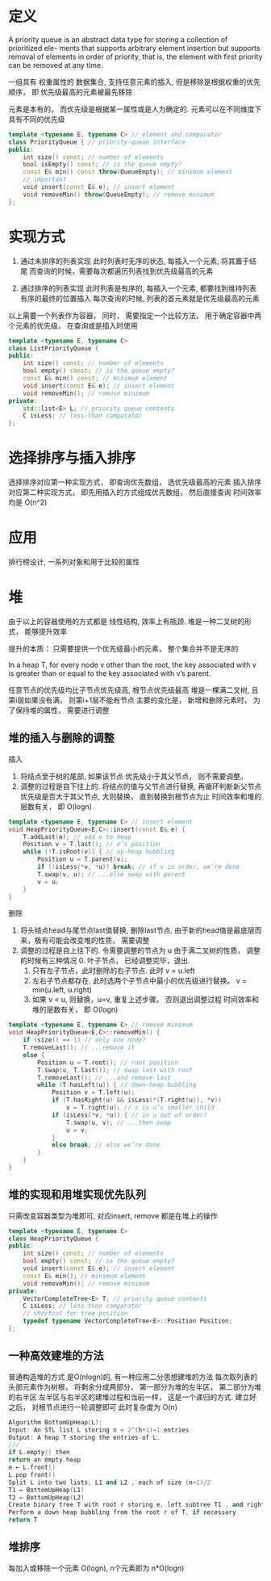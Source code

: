 # 定义
A priority queue is an abstract data type for storing a collection of prioritized ele-
ments that supports arbitrary element insertion but supports removal of elements in
order of priority, that is, the element with first priority can be removed at any time.

一组具有 权重属性的 数据集合, 支持任意元素的插入, 但是移除是根据权重的优先顺序， 即 优先级最高的元素被最先移除

元素是本有的， 而优先级是根据某一属性或是人为确定的. 元素可以在不同维度下具有不同的优先级

```cpp
template <typename E, typename C> // element and comparator
class PriorityQueue { // priority-queue interface
public:
    int size() const; // number of elements
    bool isEmpty() const; // is the queue empty?
    const E& min() const throw(QueueEmpty); // minimum element
    // important
    void insert(const E& e); // insert element
    void removeMin() throw(QueueEmpty); // remove minimum
};
```

# 实现方式
1. 通过未排序的列表实现
    此时列表时无序的状态, 每插入一个元素, 将其置于结尾
    而查询的时候，需要每次都遍历列表找到优先级最高的元素

2. 通过排序的列表实现
    此时列表是有序的, 每插入一个元素, 都要找到维持列表有序的最终的位置插入
    每次查询的时候, 列表的首元素就是优先级最高的元素

以上需要一个列表作为容器， 同时， 需要指定一个比较方法， 用于确定容器中两个元素的优先级， 在查询或是插入时使用

```cpp
template <typename E, typename C>
class ListPriorityQueue {
public:
    int size() const; // number of elements
    bool empty() const; // is the queue empty?
    const E& min() const; // minimum element
    void insert(const E& e); // insert element
    void removeMin(); // remove minimum
private:
    std::list<E> L; // priority queue contents
    C isLess; // less-than comparator
};
```

# 选择排序与插入排序
选择排序对应第一种实现方式， 即查询优先数组， 选优先级最高的元素
插入排序对应第二种实现方式， 即先用插入的方式组成优先数组， 然后直接查询
时间效率均是 O(n^2)

# 应用
排行榜设计, 一系列对象和用于比较的属性

# 堆
由于以上的容器使用的方式都是 线性结构, 效率上有瓶颈.
堆是一种二叉树的形式， 能够提升效率

提升的本质：
    只需要提供一个优先级最小的元素， 整个集合并不是无序的

In a heap T, for every node v other than the root, the key
associated with v is greater than or equal to the key associated with v’s parent.

任意节点的优先级均比子节点优先级高, 根节点优先级最高
堆是一棵满二叉树, 且第i层如果没有满， 则第i+1层不能有节点
主要的变化是， 新增和删除元素时， 为了保持堆的属性， 需要进行调整

## 堆的插入与删除的调整
插入
1. 将结点至于树的尾部, 如果该节点 优先级小于其父节点， 则不需要调整。
2. 调整的过程是自下往上的.
    将结点的值与父节点进行替换, 再循环判断新父节点优先级是否大于其父节点, 大则替换， 直到替换到根节点为止
时间效率和堆的层数有关， 即 O(logn)
```cpp
template <typename E, typename C> // insert element
void HeapPriorityQueue<E,C>::insert(const E& e) {
    T.addLast(e); // add e to heap
    Position v = T.last(); // e’s position
    while (!T.isRoot(v)) { // up-heap bubbling
        Position u = T.parent(v);
        if (!isLess(*v, *u)) break; // if v in order, we’re done
        T.swap(v, u); // ...else swap with parent
        v = u;
    }
}
```

删除
1. 将头结点head与尾节点last值替换,  删除last节点. 由于新的head值是最底层而来，极有可能会改变堆的性质， 需要调整
2. 调整的过程是自上往下的.
    令需要调整的节点为 u
    由于满二叉树的性质， 调整的时候有三种情况
    0. 叶子节点， 已经调整完毕，退出.
    1. 只有左子节点，此时删除的右子节点. 此时 v = u.left
    2. 左右子节点都存在. 此时选两个子节点中最小的优先级进行替换。 v = min(u.left, u.right)
    3. 如果 v < u, 则替换，u=v, 重复上述步骤。 否则退出调整过程
时间效率和堆的层数有关， 即 O(logn)
```cpp
template <typename E, typename C> // remove minimum
void HeapPriorityQueue<E,C>::removeMin() {
    if (size() == 1) // only one node?
    T.removeLast(); // ...remove it
    else {
        Position u = T.root(); // root position
        T.swap(u, T.last()); // swap last with root
        T.removeLast(); // ...and remove last
        while (T.hasLeft(u)) { // down-heap bubbling
            Position v = T.left(u);
            if (T.hasRight(u) && isLess(*(T.right(u)), *v))
                v = T.right(u); // v is u’s smaller child
            if (isLess(*v, *u)) { // is u out of order?
                T.swap(u, v); // ...then swap
                u = v;
            }
            else break; // else we’re done
        }
    }
}
```

## 堆的实现和用堆实现优先队列
只需改变容器类型为堆即可, 对应insert, remove 都是在堆上的操作
```cpp
template <typename E, typename C>
class HeapPriorityQueue {
public:
    int size() const; // number of elements
    bool empty() const; // is the queue empty?
    void insert(const E& e); // insert element
    const E& min(); // minimum element
    void removeMin(); // remove minimum
private:
    VectorCompleteTree<E> T; // priority queue contents
    C isLess; // less-than comparator
    // shortcut for tree position
    typedef typename VectorCompleteTree<E>::Position Position;
};
```

## 一种高效建堆的方法
普通构造堆的方式 是O(nlogn)的, 有一种应用二分思想建堆的方法
每次取列表的头部元素作为树根， 将剩余分成两部分， 第一部分为堆的左半区， 第二部分为堆的右半区
左半区与右半区的建堆过程和当前一样， 这是一个递归的方式.
建立好之后， 对根节点进行一轮调整即可
此时复杂度为 O(n)
```cpp
Algorithm BottomUpHeap(L):
Input: An STL list L storing n = 2^(h+1)−1 entries
Output: A heap T storing the entries of L.
///
if L.empty() then
return an empty heap
e ← L.front()
L.pop front()
Split L into two lists, L1 and L2 , each of size (n−1)/2
T1 ← BottomUpHeap(L1)
T2 ← BottomUpHeap(L2)
Create binary tree T with root r storing e, left subtree T1 , and right subtree T2
Perform a down-heap bubbling from the root r of T, if necessary
return T
```

## 堆排序
每加入或移除一个元素 O(logn), n个元素即为 n*O(logn)
